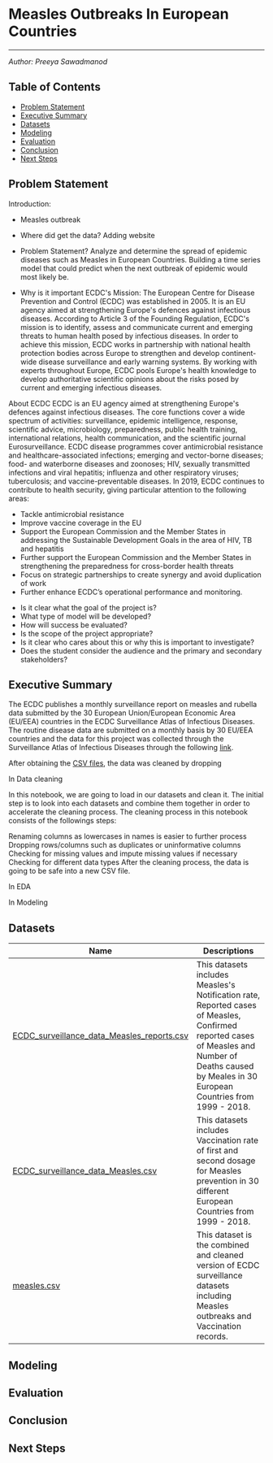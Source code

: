 # Measles Outbreaks In European Countries 
---

_Author: Preeya Sawadmanod_ 

## Table of Contents 

* [Problem Statement](#Problem-Statement)
* [Executive Summary](#Executive-Summary)
* [Datasets](#Datasets)
* [Modeling](#Modeling)
* [Evaluation](#Evaluation)
* [Conclusion](#Conclusion)
* [Next Steps](#Next-Steps)

## Problem Statement 

Introduction: 

- Measles outbreak 

- Where did get the data? Adding website 


- Problem Statement? 
Analyze and determine the spread of epidemic diseases such as Measles in European Countries. Building a time series model that could predict when the next outbreak of epidemic would most likely be. 


- Why is it important 
ECDC's Mission: 
The European Centre for Disease Prevention and Control (ECDC) was established in 2005. It is an EU agency aimed at strengthening Europe's defences against infectious diseases. According to Article 3 of the Founding Regulation, ECDC's mission is to identify, assess and communicate current and emerging threats to human health posed by infectious diseases. In order to achieve this mission, ECDC works in partnership with national health protection bodies across Europe to strengthen and develop continent-wide disease surveillance and early warning systems. By working with experts throughout Europe, ECDC pools Europe's health knowledge to develop authoritative scientific opinions about the risks posed by current and emerging infectious diseases.

About ECDC
ECDC is an EU agency aimed at strengthening Europe's defences against infectious diseases. The core functions cover a wide spectrum of activities: surveillance, epidemic intelligence, response, scientific advice, microbiology, preparedness, public health training, international relations, health communication, and the scientific journal Eurosurveillance. ECDC disease programmes cover antimicrobial resistance and healthcare-associated infections; emerging and vector-borne diseases; food- and waterborne diseases and zoonoses; HIV, sexually transmitted infections and viral hepatitis; influenza and other respiratory viruses; tuberculosis; and vaccine-preventable diseases. In 2019, ECDC continues to contribute to health security, giving particular attention to the following areas:

- Tackle antimicrobial resistance
- Improve vaccine coverage in the EU
- Support the European Commission and the Member States in addressing the Sustainable Development Goals in the area of HIV, TB and hepatitis
- Further support the European Commission and the Member States in strengthening the preparedness for cross-border health threats
- Focus on strategic partnerships to create synergy and avoid duplication of work
- Further enhance ECDC’s operational performance and monitoring. 


* Is it clear what the goal of the project is?
* What type of model will be developed?
* How will success be evaluated?
* Is the scope of the project appropriate?
* Is it clear who cares about this or why this is important to investigate?
* Does the student consider the audience and the primary and secondary stakeholders?

## Executive Summary 

The ECDC publishes a monthly surveillance report on measles and rubella data submitted by the 30 European Union/European Economic Area (EU/EEA) countries in the ECDC Surveillance Atlas of Infectious Diseases. The routine disease data are submitted on a monthly basis by 30 EU/EEA countries and the data for this project was collected through the Surveillance Atlas of Infectious Diseases through the following [link](https://www.ecdc.europa.eu/en/measles/surveillance-and-disease-data/atlas). 

After obtaining the [CSV files](../data), the data was cleaned by dropping 

In Data cleaning 

In this notebook, we are going to load in our datasets and clean it. The initial step is to look into each datasets and combine them together in order to accelerate the cleaning process. The cleaning process in this notebook consists of the followings steps:

Renaming columns as lowercases in names is easier to further process
Dropping rows/columns such as duplicates or uninformative columns
Checking for missing values and impute missing values if necessary
Checking for different data types
After the cleaning process, the data is going to be safe into a new CSV file.


In EDA 


<!-- Data Cleaning and EDA

Are missing values imputed/handled appropriately?
Are distributions examined and described?
Are outliers identified and addressed?
Are appropriate summary statistics provided?
Are steps taken during data cleaning and EDA framed appropriately?
Does the student address whether or not they are likely to be able to answer their problem statement with the provided data given what they've discovered during EDA?
 -->


In Modeling 



<!-- Preprocessing and Modeling

Is text data successfully converted to a matrix representation?
Are methods such as stop words, stemming, and lemmatization explored?
Does the student properly split and/or sample the data for validation/training purposes?
Does the student test and evaluate a variety of models to identify a production algorithm (AT MINIMUM: Bayes and one other model)?
Does the student defend their choice of production model relevant to the data at hand and the problem?
Does the student explain how the model works and evaluate its performance successes/downfalls? -->

## Datasets 

|Name|Descriptions|
|---|---|
|[ECDC_surveillance_data_Measles_reports.csv](../data/ECDC_surveillance_data_Measles_reports.csv)| This datasets includes Measles's Notification rate, Reported cases of Measles, Confirmed reported cases of Measles and Number of Deaths caused by Meales in 30 European Countries from 1999 - 2018.|
|[ECDC_surveillance_data_Measles.csv](../data/ECDC_surveillance_data_Measles.csv)| This datasets includes Vaccination rate of first and second dosage for Measles prevention in 30 different European Countries from 1999 - 2018.| 
|[measles.csv](../data/measles.csv)| This dataset is the combined and cleaned version of ECDC surveillance datasets including Measles outbreaks and Vaccination records. 

## Modeling 

## Evaluation 

## Conclusion 

## Next Steps 


<!-- Evaluation and Conceptual Understanding

Does the student accurately identify and explain the baseline score?
Does the student select and use metrics relevant to the problem objective?
Does the student interpret the results of their model for purposes of inference?
Is domain knowledge demonstrated when interpreting results?
Does the student provide appropriate interpretation with regards to descriptive and inferential statistics?
Conclusion and Recommendations

Does the student provide appropriate context to connect individual steps back to the overall project?
Is it clear how the final recommendations were reached?
Are the conclusions/recommendations clearly stated?
Does the conclusion answer the original problem statement?
Does the student address how findings of this research can be applied for the benefit of stakeholders?
Are future steps to move the project forward identified? -->